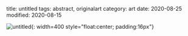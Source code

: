 title: untitled
tags: abstract, originalart
category: art 
date: 2020-08-25
modified: 2020-08-15

![untitled]({static}/images/universe/untitled1.png){: width=400 style="float:center; padding:16px"}    
